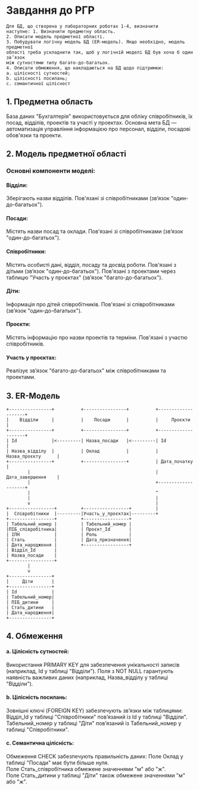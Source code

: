 # Завдання до РГР
```
Для БД, що створена у лабораторних роботах 1-4, визначити
наступне: 1. Визначити предметну область.
2. Описати модель предметної області.
3. Побудувати логічну модель БД (ER-модель). Якщо необхідно, модель предметної
області треба ускладнити так, щоб у логічній моделі БД був хоча б один зв’язок
між сутностями типу багато-до-багатьох.
4. Описати обмеження, що накладаються на БД щодо підтримки:
a. цілісності сутностей;
b. цілісності посилань;
c. семантичної цілісност
```
## 1. Предметна область
База даних "Бухгалтерія" використовується для обліку співробітників, їх посад, відділів, проектів та участі у проектах. Основна мета БД — автоматизація управління інформацією про персонал, відділи, посадові обов'язки та проекти.

## 2. Модель предметної області
### Основні компоненти моделі:
#### Відділи:
Зберігають назви відділів.
Пов'язані зі співробітниками (зв’язок "один-до-багатьох").
#### Посади:
Містять назви посад та оклади.
Пов'язані зі співробітниками (зв’язок "один-до-багатьох").
#### Співробітники:
Містять особисті дані, відділ, посаду та досвід роботи.
Пов'язані з дітьми (зв’язок "один-до-багатьох").
Пов'язані з проектами через таблицю "Участь у проєктах" (зв’язок "багато-до-багатьох").
#### Діти:
Інформація про дітей співробітників.
Пов'язані зі співробітниками (зв’язок "один-до-багатьох").
#### Проєкти:
Містять інформацію про назви проектів та терміни.
Пов'язані з участю співробітників.
#### Участь у проєктах:
Реалізує зв’язок "багато-до-багатьох" між співробітниками та проектами.
## 3. ER-Модель
```plaintext
+----------------+          +----------------+          +--------------------+
|    Відділи     |          |    Посади      |          |     Проєкти        |
+----------------+          +----------------+          +--------------------+
| Id             |<---------| Назва_посади   |<---------| Id                 |
| Назва_відділу  |          | Оклад          |          | Назва_проєкту      |
+----------------+          +----------------+          | Дата_початку       |
        |                                               | Дата_завершення    |
        |                                               +--------------------+
        |                                               ^
        |                                               |
        v                                               |
+-----------------+         +-----------------+         |
|  Співробітники  |---------|Участь_у_проєктах|---------+
+-----------------+         +-----------------+         
| Табельний_номер |         | Табельний_номер |         
|ПІБ_співробітника|         | Проєкт_Id       |         
| ІПН             |         | Роль            |         
| Стать           |         | Дата_призначення|         
| Дата_народження |         +-----------------+         
| Відділ_Id       |                                      
| Назва_посади    |                                      
+-----------------+                                      
        |                                              
        v                                              
+----------------+                                      
|     Діти       |                                      
+----------------+                                      
| Id             |                                      
| Табельний_номер|                                      
| ПІБ_дитини     |                                      
| Стать_дитини   |                                      
| Дата_народження|                                      
+----------------+

```                                
## 4. Обмеження
#### a. Цілісність сутностей:
Використання PRIMARY KEY для забезпечення унікальності записів (наприклад, Id у таблиці "Відділи").
Поля з NOT NULL гарантують наявність важливих даних (наприклад, Назва_відділу у таблиці "Відділи").
#### b. Цілісність посилань:
Зовнішні ключі (FOREIGN KEY) забезпечують зв’язки між таблицями:
Відділ_Id у таблиці "Співробітники" пов’язаний із Id у таблиці "Відділи".
Табельний_номер у таблиці "Діти" пов’язаний із Табельний_номер у таблиці "Співробітники".
#### c. Семантична цілісність:
Обмеження CHECK забезпечують правильність даних:
Поле Оклад у таблиці "Посади" має бути більше нуля.  
Поле Стать_співробітника обмежене значеннями "м" або "ж".  
Поле Стать_дитини у таблиці "Діти" також обмежене значеннями "м" або "ж".
